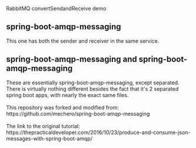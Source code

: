 RabbitMQ convertSendandReceive demo

<h2>spring-boot-amqp-messaging</h2>
This one has both the sender and receiver in the same service. 

<h2>spring-boot-amqp-messaging and spring-boot-amqp-messaging</h2>
These are essentially spring-boot-amqp-messaging, except separated.
There is virtually nothing different besides the fact that it's 2 
separated spring boot apps, with nearly the exact same files. 
<br>
<br>
This repository was forked and modified from:
https://github.com/mechero/spring-boot-amqp-messaging
<br>
<br>
The link to the original tutorial:
https://thepracticaldeveloper.com/2016/10/23/produce-and-consume-json-messages-with-spring-boot-amqp/
